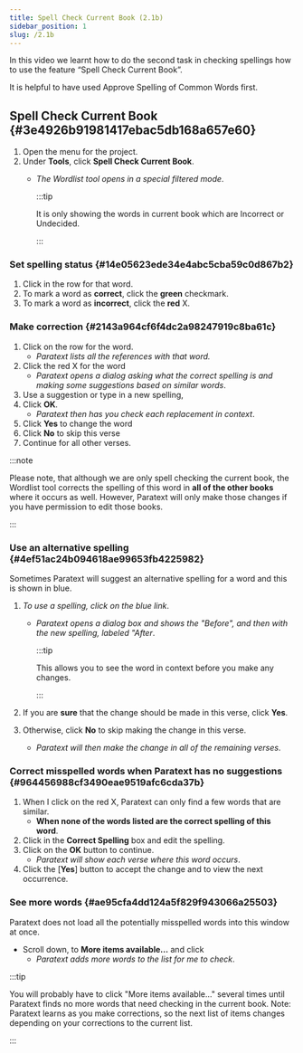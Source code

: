 ```yaml
---
title: Spell Check Current Book (2.1b)
sidebar_position: 1
slug: /2.1b
---
```




In this video we learnt how to do the second task in checking spellings how to use the feature “Spell Check Current Book”.


It is helpful to have used Approve Spelling of Common Words first.


## Spell Check Current Book {#3e4926b91981417ebac5db168a657e60}

1. Open the menu for the project.
1. Under **Tools**, click **Spell Check Current Book**.
	- _The Wordlist tool opens in a special filtered mode_.

		:::tip
		
		It is only showing the words in current book which are Incorrect or Undecided. 
		
		:::
		



### Set spelling status {#14e05623ede34e4abc5cba59c0d867b2}

1. Click in the row for that word.
1. To mark a word as **correct**, click the **green** checkmark.
1. To mark a word as **incorrect**, click the **red** X.

### Make correction {#2143a964cf6f4dc2a98247919c8ba61c}

1. Click on the row for the word.
	- _Paratext lists all the references with that word._
1. Click the red X for the word
	- _Paratext opens a dialog asking what the correct spelling is and making some suggestions based on similar words_.
1. Use a suggestion or type in a new spelling,
1. Click **OK**.
	- _Paratext then has you check each replacement in context_.
1. Click **Yes** to change the word
1. Click **No** to skip this verse
1. Continue for all other verses.

:::note


Please note, that although we are only spell checking the current book, the Wordlist tool corrects the spelling of this word in **all of the other books** where it occurs as well. However, Paratext will only make those changes if you have permission to edit those books. 


:::


### Use an alternative spelling {#4ef51ac24b094618ae99653fb4225982}


Sometimes Paratext will suggest an alternative spelling for a word and this is shown in blue.

1. _To use a spelling, click on the blue link_.
	- _Paratext opens a dialog box and shows the "Before", and then with the new spelling, labeled "After_.

		:::tip
		
		This allows you to see the word in context before you make any changes. 
		
		:::
		


1. If you are **sure** that the change should be made in this verse, click **Yes**.
1. Otherwise, click **No** to skip making the change in this verse.
	- _Paratext will then make the change in all of the remaining verses_.

### Correct misspelled words when Paratext has no suggestions {#964456988cf3490eae9519afc6cda37b}

1. When I click on the red X, Paratext can only find a few words that are similar.
	- **When none of the words listed are the correct spelling of this word**.
1. Click in the **Correct Spelling** box and edit the spelling.
1. Click on the **OK** button to continue.
	- _Paratext will show each verse where this word occurs_.
1. Click the [**Yes**] button to accept the change and to view the next occurrence.

### See more words {#ae95cfa4dd124a5f829f943066a25503}


Paratext does not load all the potentially misspelled words into this window at once.

- Scroll down, to **More items available…** and click
	- _Paratext adds more words to the list for me to check_.

:::tip


You will probably have to click "More items available…" several times until Paratext finds no more words that need checking in the current book.  Note: Paratext learns as you make corrections, so the next list of items changes depending on your corrections to the current list.


:::

